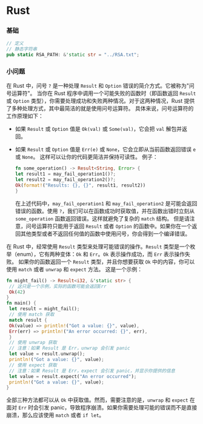 # Rust

### 基础

```rust
// 定义
// 静态字符串
pub static RSA_PATH: &'static str = "../RSA.txt";
```



### 小问题

在 Rust 中，问号 `?` 是一种处理 `Result` 和 `Option` 错误的简介方式。它被称为"问号运算符"。
当你在 Rust 程序中调用一个可能失败的函数时（即函数返回 `Result` 或 `Option` 类型），你需要处理成功和失败两种情况。对于这两种情况，Rust 提供了多种处理方式，其中最简洁的就是使用问号运算符。
具体来说，问号运算符的工作原理如下：

- 如果 `Result` 或 `Option` 值是 `Ok(val)` 或 `Some(val)`，它会把 `val` 解包并返回。
- 如果 `Result` 或 `Option` 值是 `Err(e)` 或 `None`，它会立即从当前函数返回错误 `e` 或 `None`。
  这样可以让你的代码更简洁并保持可读性。
  例子：
  
  ```rust
  fn some_operation() -> Result<String, Error> {
  let result1 = may_fail_operation1()?;
  let result2 = may_fail_operation2()?;
  Ok(format!("Results: {}, {}", result1, result2))
  }
  ```
  
  在上述代码中，`may_fail_operation1` 和 `may_fail_operation2` 是可能会返回错误的函数。使用 `?`，我们可以在函数成功时获取值，并在函数出错时立刻从 `some_operation` 函数返回错误。这样就避免了复杂的 `match` 结构。
  但是请注意，问号运算符只能用于返回 `Result` 或者 `Option` 的函数中。如果你在一个返回其他类型或者不返回任何值的函数中使用问号，你会得到一个编译错误。

在 Rust 中，经常使用 `Result` 类型来处理可能错误的操作。`Result` 类型是一个枚举（enum），它有两种变体：`Ok` 和 `Err`。`Ok` 表示操作成功，而 `Err` 表示操作失败。
如果你的函数返回一个 `Result` 类型，并且你想要获取 `Ok` 中的内容，你可以使用 `match` 或者 `unwrap` 和 `expect` 方法。
这是一个示例：

```rust
fn might_fail() -> Result<i32, &'static str> {
 // 这只是一个示例，实际的函数可能会返回Err
 Ok(42)
}
fn main() {
 let result = might_fail();
 // 使用 match 获取
 match result {
 Ok(value) => println!("Got a value: {}", value),
 Err(err) => println!("An error occurred: {}", err),
 }
 // 使用 unwrap 获取
 // 注意：如果 Result 是 Err，unwrap 会引发 panic
 let value = result.unwrap();
 println!("Got a value: {}", value);
 // 使用 expect 获取
 // 注意：如果 Result 是 Err，expect 会引发 panic，并显示你提供的信息
 let value = result.expect("An error occurred");
 println!("Got a value: {}", value);
}
```

全部三种方法都可以从 `Ok` 中获取值。然而，需要注意的是，`unwrap` 和 `expect` 在面对 `Err` 时会引发 panic，导致程序崩溃。如果你需要处理可能的错误而不是直接崩溃，那么应该使用 `match` 或者 `if let`。







